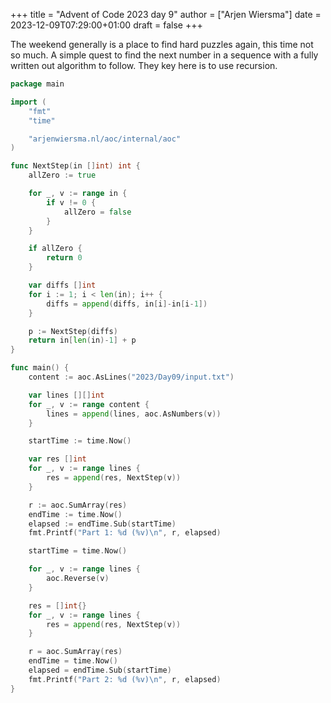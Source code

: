 +++
title = "Advent of Code 2023 day 9"
author = ["Arjen Wiersma"]
date = 2023-12-09T07:29:00+01:00
draft = false
+++

The weekend generally is a place to find hard puzzles again, this time not so much. A simple quest to find the next number in a sequence with a fully written out algorithm to follow. They key here is to use recursion.

```go
package main

import (
	"fmt"
	"time"

	"arjenwiersma.nl/aoc/internal/aoc"
)

func NextStep(in []int) int {
	allZero := true

	for _, v := range in {
		if v != 0 {
			allZero = false
		}
	}

	if allZero {
		return 0
	}

	var diffs []int
	for i := 1; i < len(in); i++ {
		diffs = append(diffs, in[i]-in[i-1])
	}

	p := NextStep(diffs)
	return in[len(in)-1] + p
}

func main() {
	content := aoc.AsLines("2023/Day09/input.txt")

	var lines [][]int
	for _, v := range content {
		lines = append(lines, aoc.AsNumbers(v))
	}

	startTime := time.Now()

	var res []int
	for _, v := range lines {
		res = append(res, NextStep(v))
	}

	r := aoc.SumArray(res)
	endTime := time.Now()
	elapsed := endTime.Sub(startTime)
	fmt.Printf("Part 1: %d (%v)\n", r, elapsed)

	startTime = time.Now()

	for _, v := range lines {
		aoc.Reverse(v)
	}

	res = []int{}
	for _, v := range lines {
		res = append(res, NextStep(v))
	}

	r = aoc.SumArray(res)
	endTime = time.Now()
	elapsed = endTime.Sub(startTime)
	fmt.Printf("Part 2: %d (%v)\n", r, elapsed)
}
```
